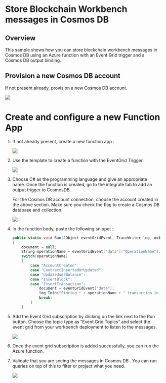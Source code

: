 Store Blockchain Workbench messages in Cosmos DB 
=================================================

Overview
--------

This sample shows how you can store blockchain workbench messages in Cosmos DB
using an Azure function with an Event Grid trigger and a Cosmos DB output
binding.

Provision a new Cosmos DB account
---------------------------------

If not present already, provision a new Cosmos DB account.

![](media/29eb123bb3d6c527127a82597ad9569b.png)

Create and configure a new Function App
=======================================

1.  If not already present, create a new function app :

    ![](media/3f09e843716df586fa78f923da898cf7.png)

2.  Use the template to create a function with the EventGrid Trigger.

    ![](media/d20878cde659502b57581214f73c52d3.png)

3.  Choose C\# as the programming language and give an appropriate name. Once
    the function is created, go to the integrate tab to add an output trigger to
    CosmosDB.

    For the Cosmos DB account connection, choose the account created in the
    above section. Make sure you check the flag to create a Cosmos DB database
    and collection.

    ![](media/84c43d8d0f72beb3d81d62f0e6bbf81e.png)

4.  In the function body, paste the following snippet :

    ``` csharp
    public static void Run(JObject eventGridEvent, TraceWriter log, out object document)
    {
        document = null;
        String operationName = eventGridEvent["data"]["OperationName"].ToString();
        switch(operationName)
        {
            case "AccountCreated":
            case "ContractInsertedOrUpdated":
            case "UpdateUserBalance":
            case "InsertBlock":
            case "InsertTransaction":
                document = eventGridEvent["data"];
                log.Info("Storing " + operationName + " transaction in Cosmos DB")
                break;
            }
        }
    ```

5.  Add the Event Grid subscription by clicking on the link next to the Run
    button. Choose the topic type as “Event Grid Topics” and select the event
    grid from your workbench deployment to listen to the messages.

    ![](media/8a48916f27bcffc5af742e115266e863.png)

6.  Once the event grid subscription is added successfully, you can run the
    Azure function.

7.  Validate that you are seeing the messages in Cosmos DB . You can run queries
    on top of this to filter or project what you need.

    ![](media/228e454c01c11507fca9adcb7f69ba22.png)
